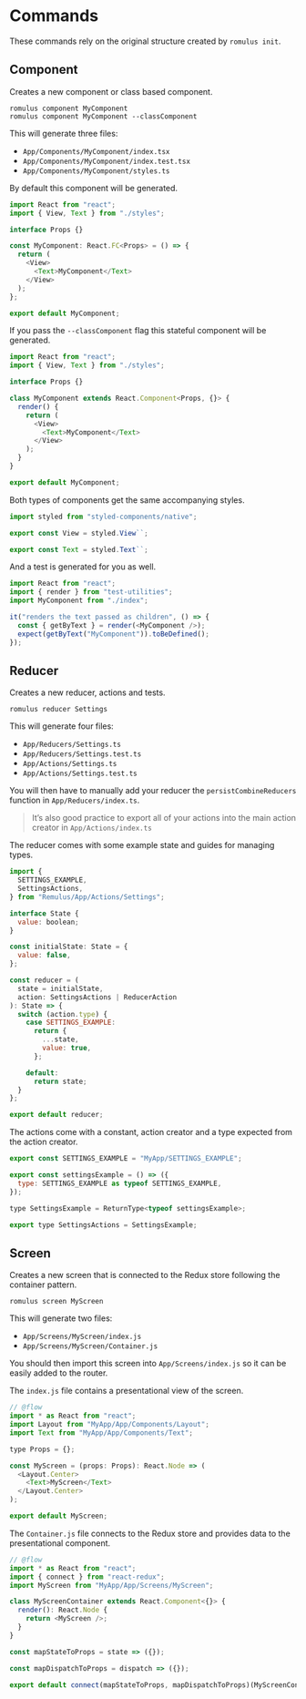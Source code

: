 # Commands

These commands rely on the original structure created by `romulus init`.

## Component

Creates a new component or class based component.

```
romulus component MyComponent
romulus component MyComponent --classComponent
```

This will generate three files:

- `App/Components/MyComponent/index.tsx`
- `App/Components/MyComponent/index.test.tsx`
- `App/Components/MyComponent/styles.ts`

By default this component will be generated.

```js
import React from "react";
import { View, Text } from "./styles";

interface Props {}

const MyComponent: React.FC<Props> = () => {
  return (
    <View>
      <Text>MyComponent</Text>
    </View>
  );
};

export default MyComponent;
```

If you pass the `--classComponent` flag this stateful component will be generated.

```js
import React from "react";
import { View, Text } from "./styles";

interface Props {}

class MyComponent extends React.Component<Props, {}> {
  render() {
    return (
      <View>
        <Text>MyComponent</Text>
      </View>
    );
  }
}

export default MyComponent;
```

Both types of components get the same accompanying styles.

```js
import styled from "styled-components/native";

export const View = styled.View``;

export const Text = styled.Text``;
```

And a test is generated for you as well.

```js
import React from "react";
import { render } from "test-utilities";
import MyComponent from "./index";

it("renders the text passed as children", () => {
  const { getByText } = render(<MyComponent />);
  expect(getByText("MyComponent")).toBeDefined();
});
```

## Reducer

Creates a new reducer, actions and tests.

```
romulus reducer Settings
```

This will generate four files:

- `App/Reducers/Settings.ts`
- `App/Reducers/Settings.test.ts`
- `App/Actions/Settings.ts`
- `App/Actions/Settings.test.ts`

You will then have to manually add your reducer the `persistCombineReducers`
function in `App/Reducers/index.ts`.

> It’s also good practice to export all of your actions into the main action
> creator in `App/Actions/index.ts`

The reducer comes with some example state and guides for managing types.

```js
import {
  SETTINGS_EXAMPLE,
  SettingsActions,
} from "Remulus/App/Actions/Settings";

interface State {
  value: boolean;
}

const initialState: State = {
  value: false,
};

const reducer = (
  state = initialState,
  action: SettingsActions | ReducerAction
): State => {
  switch (action.type) {
    case SETTINGS_EXAMPLE:
      return {
        ...state,
        value: true,
      };

    default:
      return state;
  }
};

export default reducer;
```

The actions come with a constant, action creator and a type expected from the
action creator.

```js
export const SETTINGS_EXAMPLE = "MyApp/SETTINGS_EXAMPLE";

export const settingsExample = () => ({
  type: SETTINGS_EXAMPLE as typeof SETTINGS_EXAMPLE,
});

type SettingsExample = ReturnType<typeof settingsExample>;

export type SettingsActions = SettingsExample;
```

## Screen

Creates a new screen that is connected to the Redux store following the container
pattern.

```
romulus screen MyScreen
```

This will generate two files:

- `App/Screens/MyScreen/index.js`
- `App/Screens/MyScreen/Container.js`

You should then import this screen into `App/Screens/index.js` so it can be easily
added to the router.

The `index.js` file contains a presentational view of the screen.

```js
// @flow
import * as React from "react";
import Layout from "MyApp/App/Components/Layout";
import Text from "MyApp/App/Components/Text";

type Props = {};

const MyScreen = (props: Props): React.Node => (
  <Layout.Center>
    <Text>MyScreen</Text>
  </Layout.Center>
);

export default MyScreen;
```

The `Container.js` file connects to the Redux store and provides data to the
presentational component.

```js
// @flow
import * as React from "react";
import { connect } from "react-redux";
import MyScreen from "MyApp/App/Screens/MyScreen";

class MyScreenContainer extends React.Component<{}> {
  render(): React.Node {
    return <MyScreen />;
  }
}

const mapStateToProps = state => ({});

const mapDispatchToProps = dispatch => ({});

export default connect(mapStateToProps, mapDispatchToProps)(MyScreenContainer);
```
